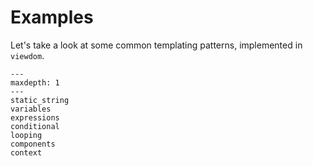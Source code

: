 # Examples

Let's take a look at some common templating patterns, implemented in `viewdom`.

```{toctree}
---
maxdepth: 1
---
static_string
variables
expressions
conditional
looping
components
context
```
